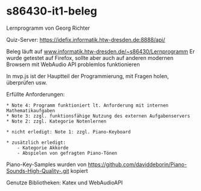 # s86430-it1-beleg
Lernprogramm von Georg Richter

Quiz-Server: https://idefix.informatik.htw-dresden.de:8888/api/

Beleg läuft auf www.informatik.htw-dresden.de/~s86430/Lernprogramm
Er wurde getestet auf Firefox, sollte aber auch auf anderen modernen Browsern mit WebAudio API problemlos funktionieren

In mvp.js ist der Hauptteil der Programmierung, mit Fragen holen, überprüfen usw. 

Erfüllte Anforderungen:

    * Note 4: Programm funktioniert lt. Anforderung mit internen Mathematikaufgaben
    * Note 3: zzgl. funktionsfähige Nutzung des externen Aufgabenservers
    * Note 2: zzgl. Kategorie Notenlernen
    
    * nicht erledigt: Note 1: zzgl. Piano-Keyboard

    * zusätzlich erledigt: 
        - Kategorie Akkorde
        - Abspielen von gefragten Piano-Tönen
        
Piano-Key-Samples wurden von https://github.com/daviddeborin/Piano-Sounds-High-Quality-.git kopiert

Genutze Bibliotheken: Katex und WebAudioAPI
